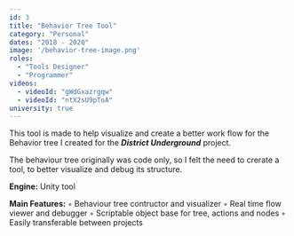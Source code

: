 ```yaml
---
id: 3
title: "Behavior Tree Tool"
category: "Personal"
dates: "2018 - 2020"
image: '/behavior-tree-image.png'
roles: 
  - "Tools Designer"
  - "Programmer"
videos: 
  - videoId: "gWdGxazrgqw"
  - videoId: "ntX2sU9pToA"
university: true
---
```

This tool is made to help visualize and create a better work flow for the Behavior tree I created for the ***District Underground*** project.

The behaviour tree originally was code only, so I felt the need to crerate a tool, to better visualize and debug its structure.

**Engine:** Unity tool

**Main Features:**
◦ Behaviour tree contructor and visualizer
◦ Real time flow viewer and debugger
◦ Scriptable object base for tree, actions and nodes
◦ Easily transferable between projects